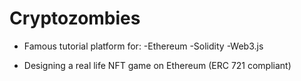 # Cryptozombies

- Famous tutorial platform for:
  -Ethereum
  -Solidity
  -Web3.js
  
- Designing a real life NFT game on Ethereum (ERC 721 compliant)
